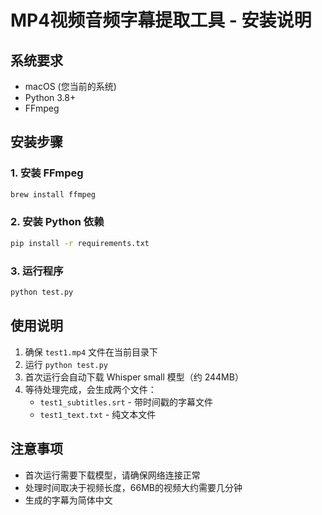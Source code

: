 # MP4视频音频字幕提取工具 - 安装说明

## 系统要求
- macOS (您当前的系统)
- Python 3.8+
- FFmpeg

## 安装步骤

### 1. 安装 FFmpeg
```bash
brew install ffmpeg
```

### 2. 安装 Python 依赖
```bash
pip install -r requirements.txt
```

### 3. 运行程序
```bash
python test.py
```

## 使用说明

1. 确保 `test1.mp4` 文件在当前目录下
2. 运行 `python test.py`
3. 首次运行会自动下载 Whisper small 模型（约 244MB）
4. 等待处理完成，会生成两个文件：
   - `test1_subtitles.srt` - 带时间戳的字幕文件
   - `test1_text.txt` - 纯文本文件

## 注意事项

- 首次运行需要下载模型，请确保网络连接正常
- 处理时间取决于视频长度，66MB的视频大约需要几分钟
- 生成的字幕为简体中文 